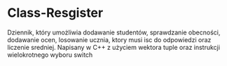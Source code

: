 # Class-Resgister
Dziennik, który umożliwia dodawanie studentów, sprawdzanie obecności, dodawanie ocen, losowanie ucznia, ktory musi isc do odpowiedzi oraz liczenie sredniej. Napisany w C++ z użyciem wektora tuple oraz instrukcji wielokrotnego wyboru switch
